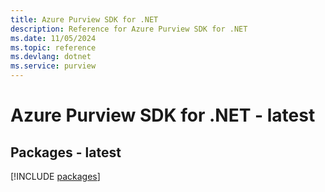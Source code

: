 ```yaml
---
title: Azure Purview SDK for .NET
description: Reference for Azure Purview SDK for .NET
ms.date: 11/05/2024
ms.topic: reference
ms.devlang: dotnet
ms.service: purview
---
```

# Azure Purview SDK for .NET - latest
## Packages - latest
[!INCLUDE [packages](purview-index.md)]